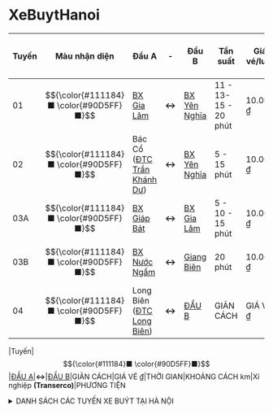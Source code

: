 # XeBuytHanoi
|Tuyến|Màu nhận diện|Đầu A|-|Đầu B|Tần suất|Giá vé/lượt|Thời gian hoạt động|Cự li|Đơn vị quản lí|Dòng xe
|---|---|---|---|---|---|---|---|---|---|---|
|01|$${\color{#111184}■ \color{#90D5FF}■}$$|[BX Gia Lâm](https://maps.app.goo.gl/JaXsj5EZGNF1ZJcn7)|**↔**|[BX Yên Nghĩa](https://maps.app.goo.gl/LhbhXT6iujiVLe2E9)|11 - 13- 15 - 20 phút|10.000 ₫|5:00 - 21:00|21.5 km|Xí nghiệp xe buýt Hà Nội **(Transerco)**|Daewoo BC110
|02|$${\color{#111184}■ \color{#90D5FF}■}$$|Bác Cổ ([ĐTC Trần Khánh Dư](https://maps.app.goo.gl/8PAhti9WTfDAX9LQA))|**↔**|[BX Yên Nghĩa](https://maps.app.goo.gl/LhbhXT6iujiVLe2E9)|5 - 15 phút|10.000 ₫|5:00 - 22:30|16.8 km|Xí nghiệp xe buýt nhanh BRT Hà Nội **(Transerco)**|Daewoo BC110
|03A|$${\color{#111184}■ \color{#90D5FF}■}$$|[BX Giáp Bát](https://maps.app.goo.gl/yDVCSeXj2rsr3hGL9)|**↔**|[BX Gia Lâm](https://maps.app.goo.gl/JaXsj5EZGNF1ZJcn7)|5 - 10 - 15 phút|10.000 ₫|5:03 - 21:03|15.15 km|Xí nghiệp xe buýt Hà Nội **(Transerco)**|Samco City M76 BXM3
|03B|$${\color{#111184}■ \color{#90D5FF}■}$$|[BX Nước Ngầm](https://maps.app.goo.gl/Jgg2UwuK68AxRtoL6)|**↔**|[Giang Biên](https://maps.app.goo.gl/Y8KqUDtWXSKjuhvq6)|20 phút|10.000 ₫|5:00 - 20:00|19.55 km|Xí nghiệp xe buýt Hà Nội **(Transerco)**|Samco City BGQV2
|04|$${\color{#111184}■ \color{#90D5FF}■}$$|Long Biên ([ĐTC Long Biên](link))|**↔**|[ĐẦU B](link)|GIÃN CÁCH|GIÁ VÉ ₫|THỜI GIAN|KHOẢNG CÁCH km|Xí nghiệp  **(Transerco)**|PHƯƠNG TIỆN

|Tuyến|$${\color{#111184}■ \color{#90D5FF}■}$$|[ĐẦU A](link)|**↔**|[ĐẦU B](link)|GIÃN CÁCH|GIÁ VÉ ₫|THỜI GIAN|KHOẢNG CÁCH km|Xí nghiệp  **(Transerco)**|PHƯƠNG TIỆN

<details>
<summary>DANH SÁCH CÁC TUYẾN XE BUÝT TẠI HÀ NỘI</summary>

### You can add a header

You can add text within a collapsed section.

</details>
